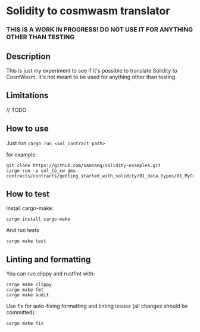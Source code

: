 # Solidity to cosmwasm translator

### **THIS IS A WORK IN PROGRESS! DO NOT USE IT FOR ANYTHING OTHER THAN TESTING**

## Description

This is just my experiment to see if it's possible to translate Solidity to CosmWasm.
It's not meant to be used for anything other than testing.

## Limitations

// TODO

## How to use

Just run `cargo run <sol_contract_path>`

for example:

```
git clone https://github.com/samnang/solidity-examples.git
cargo run -p sol_to_cw gmx-contracts/contracts/getting_started_with_solidity/01_data_types/01_MyContract.sol
```

## How to test

Install cargo-make:

```
cargo install cargo-make
```

And run tests

```
cargo make test
```

## Linting and formatting

You can run clippy and rustfmt with:

```
cargo make clippy
cargo make fmt
cargo make audit
```

Use fix for auto-fixing formatting and linting issues (all changes should be committed):

```
cargo make fix
```
